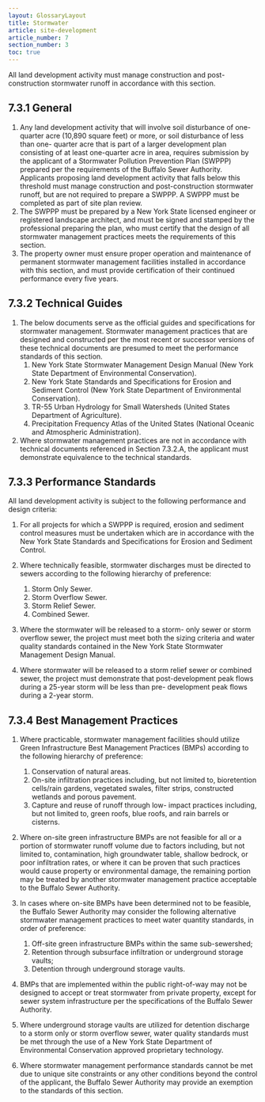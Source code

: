 ```yaml
---
layout: GlossaryLayout
title: Stormwater
article: site-development
article_number: 7
section_number: 3
toc: true
---
```


All land development activity must manage construction and post-construction stormwater runoff in accordance with this section.

## 7.3.1 General

1. Any land development activity that will involve soil disturbance of one-quarter acre (10,890 square feet) or more, or soil disturbance of less than one- quarter acre that is part of a larger development plan consisting of at least one-quarter acre in area, requires submission by the applicant of a Stormwater Pollution Prevention Plan (SWPPP) prepared per the requirements of the Buffalo Sewer Authority. Applicants proposing land development activity that falls below this threshold must manage construction and post-construction stormwater runoff, but are not required to prepare a SWPPP. A SWPPP must be completed as part of site plan review.
2. The SWPPP must be prepared by a New York State licensed engineer or registered landscape architect, and must be signed and stamped
   by the professional preparing the plan, who must certify that the design of all stormwater
   management practices meets the requirements of this section.
3. The property owner must ensure proper operation and maintenance of permanent stormwater management facilities installed in accordance with this section, and must provide certification of their continued performance every five years.

## 7.3.2 Technical Guides

1. The below documents serve as the official guides and specifications for stormwater management. Stormwater management practices that are designed and constructed per the most recent or successor versions of these technical documents are presumed to meet the performance standards of this section.
   1. New York State Stormwater Management Design Manual (New York State Department of Environmental Conservation).
   2. New York State Standards and Specifications for Erosion and Sediment Control (New
      York State Department of Environmental Conservation).
   3. TR-55 Urban Hydrology for Small Watersheds (United States Department of Agriculture).
   4. Precipitation Frequency Atlas of the United States (National Oceanic and Atmospheric Administration).
2. Where stormwater management practices are not in accordance with technical documents referenced in Section 7.3.2.A, the applicant must demonstrate equivalence to the technical standards.

## 7.3.3 Performance Standards

All land development activity is subject to the following performance and design criteria:

1. For all projects for which a SWPPP is required, erosion and sediment control measures must be undertaken which are in accordance with the New York State Standards and Specifications for Erosion and Sediment Control.
2. Where technically feasible, stormwater discharges must be directed to sewers according to the following hierarchy of preference:

   1. Storm Only Sewer.
   2. Storm Overflow Sewer.
   3. Storm Relief Sewer.
   4. Combined Sewer.

3. Where the stormwater will be released to a storm- only sewer or storm overflow sewer, the project must meet both the sizing criteria and water quality standards contained in the New York State Stormwater Management Design Manual.
4. Where stormwater will be released to a storm relief sewer or combined sewer, the project must demonstrate that post-development peak flows during a 25-year storm will be less than pre- development peak flows during a 2-year storm.

## 7.3.4 Best Management Practices

1. Where practicable, stormwater management facilities should utilize Green Infrastructure Best Management Practices (BMPs) according to the following hierarchy of preference:

   1. Conservation of natural areas.
   2. On-site infiltration practices including, but not limited to, bioretention cells/rain gardens, vegetated swales, filter strips, constructed wetlands and porous pavement.
   3. Capture and reuse of runoff through low- impact practices including, but not limited to, green roofs, blue roofs, and rain barrels or cisterns.

2. Where on-site green infrastructure BMPs are not feasible for all or a portion of stormwater runoff volume due to factors including, but not limited to, contamination, high groundwater table, shallow bedrock, or poor infiltration rates, or where it
   can be proven that such practices would cause property or environmental damage, the remaining portion may be treated by another stormwater management practice acceptable to the Buffalo Sewer Authority.
3. In cases where on-site BMPs have been determined not to be feasible, the Buffalo Sewer Authority may consider the following alternative stormwater management practices to meet water quantity standards, in order of preference:
   1. Off-site green infrastructure BMPs within the same sub-sewershed;
   2. Retention through subsurface infiltration or underground storage vaults;
   3. Detention through underground storage vaults.
4. BMPs that are implemented within the public right-of-way may not be designed to accept or treat stormwater from private property, except for sewer system infrastructure per the specifications of the Buffalo Sewer Authority.
5. Where underground storage vaults are utilized for detention discharge to a storm only or storm overflow sewer, water quality standards must be met through the use of a New York State Department of Environmental Conservation approved proprietary technology.
6. Where stormwater management performance standards cannot be met due to unique site constraints or any other conditions beyond the control of the applicant, the Buffalo Sewer Authority may provide an exemption to the standards of this section.
